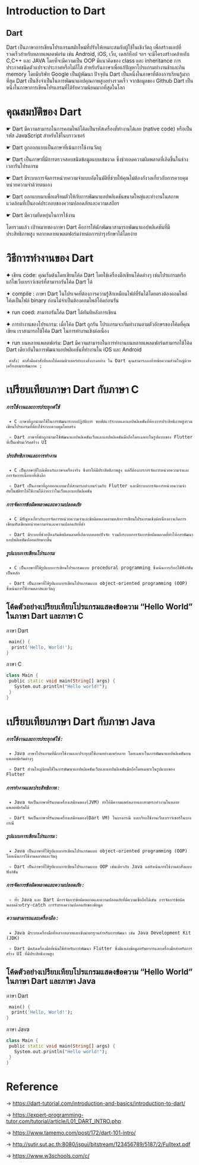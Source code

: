 # Introduction to Dart
## Dart 
Dart เป็นภาษาการเขียนโปรแกรมสมัยใหม่ที่ปรับให้เหมาะสมกับผู้ใช้ในเชิงวัตถุ เพื่อสร้างแอปที่รวดเร็วสำหรับหลายแพลตฟอร์ม เช่น Android, iOS, เว็บ, เดสก์ท็อป ฯลฯ จะมีโครงสร้างคล้ายกับ C,C++ และ JAVA โดยที่จะมีความเป็น OOP มีแนวคิดของ class และ inheritance การประกาศชนิดตัวแปรจะประกาศหรือไม่ก็ได้ สำหรับรันภาษาเพื่อแก้ปัญหาโปรแกรมทำงานช้าและกิน memory โดยมีบริษัท Google เป็นผู้พัฒนา ปัจจุบัน Dart เป็นหนึ่งในภาษาที่ต้องการเรียนรู้มากที่สุด Dart เป็นสิ่งจำเป็นในการพัฒนาแอปคุณภาพสูงอย่างรวดเร็ว จากข้อมูลของ Github Dart เป็นหนึ่งในภาษาการเขียนโปรแกรมที่ได้รับความนิยมมากที่สุดในโลก
# คุณสมบัติของ Dart
  ☛ Dart มีความสามารถในการคอมไพล์โค้ดเป็นรหัสเครื่องที่ทำงานได้เลย (native code) หรือเป็นรหัส JavaScript สำหรับใช้ในบราวเซอร์

  
  ☛ Dart ถูกออกแบบเป็นภาษาที่เน้นการใช้งานวัตถุ

  
  ☛ Dart เป็นภาษาที่มีการตรวจสอบชนิดข้อมูลแบบเข้มงวด ซึ่งช่วยลดความผิดพลาดที่เกิดขึ้นในช่วงเวลารันโปรแกรม

  
  ☛ Dart มีระบบการจัดการหน่วยความจำแบบอัตโนมัติที่ช่วยให้คุณไม่ต้องกังวลเกี่ยวกับการควบคุมหน่วยความจำด้วยตนเอง

  
  ☛ Dart ออกแบบมาเพื่อเตรียมตัวให้กับการพัฒนาแอปพลิเคชันขนาดใหญ่และทำงานในสภาพแวดล้อมที่เป็นองค์ประกอบของความปลอดภัยและความเสถียร

  
  ☛ Dart มีความยืดหยุ่นในการใช้งาน

  
โดยรวมแล้ว เป้าหมายของภาษา Dart คือการให้นักพัฒนาสามารถพัฒนาแอปพลิเคชันที่มีประสิทธิภาพสูง หลากหลายแพลตฟอร์มง่ายต่อการบำรุงรักษาได้โดยง่าย

#  วิธีการทำงานของ Dart
  ✦ เขียน code: คุณเริ่มต้นโดยเขียนโค้ด Dart โดยใช้เครื่องมือเขียนโค้ดต่างๆ เช่นโปรแกรมหรือแก้ไขเว็บเบราว์เซอร์ที่สามารถรันโค้ด Dart ได้
  
   ✦ compile : ภาษา Dart ในโปรเจคที่ต้องการความรู้สึกเหมือนไฟล์ที่รันได้โดยตรงต้องคอมไพล์โค้ดเป็นไฟล์ binary ก่อนไม่จำเป็นต้องคอมไพล์โค้ดก่อนรัน

  ✦ run coed: สามารถรันโค้ด Dart ได้ทันทีหลังการเขียน 

  ✦ การทำงานของโปรแกรม: เมื่อโค้ด Dart ถูกรัน โปรแกรมจะเริ่มทำงานตามตัวอักษรของโค้ดที่คุณเขียน เราสามารถใช้โค้ด Dart ในการทำงานเชิงต่อเนื่อง
  
  ✦ run บนหลายแพลตฟอร์ม: Dart มีความสามารถในการทำงานบนหลายแพลตฟอร์มสามารถใช้โค้ด Dart เดียวกันในการพัฒนาแอปพลิเคชันที่ทำงานใน iOS และ Android 

     คำสั่ง: คำสั่งคือคำสั่งที่บอกให้คอมพิวเตอร์ทำบางสิ่งบางอย่าง ใน Dart คุณสามารถลงท้ายข้อความส่วนใหญ่ด้วยเครื่องหมายอัฒภาค ;

# เปรียบเทียบภาษา Dart กับภาษา C
  #####  *การใช้งานและการประยุกต์ใช้*


     ✦ C ภาษาที่ถูกนำมาใช้ในการพัฒนาระบบปฏิบัติการ ซอฟต์แวร์ระบบและแอปพลิเคชันที่ต้องการประสิทธิภาพสูงรวมเขียนโปรแกรมที่ต้องใช้ระบบควบคุมโดยตรง 

     ✧ Dart ภาษาที่มักถูกนำมาใช้พัฒนาแอปพลิเคชันเว็บและแอปพลิเคชันมือถือโดยเฉพาะในรูปแบบของ Flutter ที่เป็นเฟรมเวิร์คสร้าง UI 

   

  ##### *ประสิทธิภาพและการทำงาน*


     ✦ C เป็นภาษาที่ใกล้เคียงกับภาษาเครื่องจริง ซึ่งทำให้มีประสิทธิภาพสูง แต่ก็ต้องการการจัดการหน่วยความจำและการจัดการเนื้อหาที่เชิงลึก

     ✧ Dart เป็นภาษาที่ถูกออกแบบมาให้สามารถทำงานร่วมกับ Flutter และมีระบบการจัดการหน่วยความจำอัตโนมัติทำให้ใช้งานได้ง่ายกว่าในเว็บและแอปพลิเคชัน
     

  ##### *การจัดการข้อผิดพลาดและความปลอดภัย*


     ✦ C มีปัญหาเกี่ยวกับการจัดการหน่วยความจำและข้อผิดพลาดตามหลักการเขียนโปรแกรมเชิงต่อเนื่องอาจเกิดการเขียนทับเขียนหน่วยความจำและความปลอดภัยที่ต่ำ
   
     ✧ Dart มีระบบที่ช่วยป้องกันข้อผิดพลาดที่เกิดจากหลายปัจจัย รวมถึงระบบการจัดการข้อผิดพลาดที่ทำให้การพัฒนาแอปพลิเคชันปลอดภัยมากขึ้น



  ##### *รูปแบบการเขียนโปรแกรม*


     ✦ C เป็นภาษาที่ใช้รูปแบบการเขียนโปรแกรมแบบ procedural programming ซึ่งเน้นการเรียกใช้ฟังก์ชันเป็นหลัก
     
     ✧ Dart เป็นภาษาที่ใช้รูปแบบการเขียนโปรแกรมแบบ object-oriented programming (OOP) ซึ่งเน้นการใช้งานคลาสและวัตถุ
  ## โค้ดตัวอย่างเปรียบเทียบโปรแกรมแสดงข้อความ “Hello World” ในภาษา Dart และภาษา C
  ภาษา Dart
    
```dart
 main() {
  print('Hello, World!');
}
```
ภาษา C
```dart
class Main {
 public static void main(String[] args) {
   System.out.println("Hello world!");
 }
}
```

# เปรียบเทียบภาษา Dart กับภาษา Java 
##### *การใช้งานและการประยุกต์ใช้* :


     ✦ Java ภาษาโปรแกรมที่มีการใช้งานและประยุกต์ใช้งานอย่างแพร่หลาย โดยเฉพาะในการพัฒนาแอปพลิเคชันบนแพลตฟอร์มต่างๆ 
   
     ✧ Dart ส่วนใหญ่นิยมใช้ในการพัฒนาแอปพลิเคชันเว็บและแอปพลิเคชันมือถือโดยเฉพาะในรูปแบบของ Flutter 

   
##### *การทำงานและประสิทธิภาพ* :


     ✦ Java จัดเป็นภาษาที่รันบนเครื่องเสมือนของ(JVM) ทำให้มีความแพร่หลายและสามารถทำงานในหลายแพลตฟอร์มได้

     ✧ Dart จัดเป็นภาษาที่รันบนเครื่องเสมือนของ(Dart VM) ในบางกรณี และเรียกใช้งานเว็บเบราว์เซอร์ในบางกรณี 
   
##### *รูปแบบการเขียนโปรแกรม* :


     ✦ Java เป็นภาษาที่ใช้รูปแบบการเขียนโปรแกรมแบบ object-oriented programming (OOP) โดยเน้นการใช้งานคลาสและวัตถุ

     ✧ Dart เป็นภาษาที่ใช้รูปแบบการเขียนโปรแกรมแบบ OOP เช่นเดียวกับ Java แต่ยังเน้นการใช้งานคำสั่งแบบฟังก์ชัน 

   
##### *การจัดการข้อผิดพลาดและความปลอดภัย* :


     ✧ ทั้ง Java และ Dart มีการจัดการข้อผิดพลาดและความปลอดภัยที่มีความเชื่อถือได้เช่น การจัดการข้อผิดพลาดด้วยtry-catch การรับรองความปลอดภัยของข้อมูล

   
##### *ความสามารถและเครื่องมือ* :

     ✦ Java มีระบบเครื่องมือที่หลากหลายและเชิงมาตรฐานสำหรับการพัฒนา เช่น Java Development Kit (JDK) 
   
     ✧ Dart มีคลังเครื่องมือที่เน้นใช้สำหรับการพัฒนา Flutter ซึ่งมีแหล่งข้อมูลทรัพยากรและเครื่องมือสำหรับการสร้าง UI ที่มีประสิทธิภาพสูง

   ## โค้ดตัวอย่างเปรียบเทียบโปรแกรมแสดงข้อความ “Hello World” ในภาษา Dart และภาษา Java 
   ภาษา Dart
```dart
 main() {
  print('Hello, World!');
}
```
ภาษา Java
```dart
class Main {
 public static void main(String[] args) {
   System.out.println("Hello world!");
 }
}
```
# Reference
  → https://dart-tutorial.com/introduction-and-basics/introduction-to-dart/

  
  → https://expert-programming-tutor.com/tutorial/article/L01_DART_INTRO.php

  
  → https://www.tamemo.com/post/172/dart-101-intro/

  
  → http://sutir.sut.ac.th:8080/jspui/bitstream/123456789/5187/2/Fulltext.pdf


  → https://www.w3schools.com/c/

  
